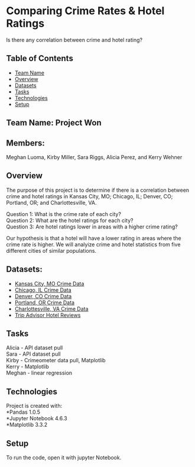# Comparing Crime Rates & Hotel Ratings

Is there any correlation between crime and hotel rating?  

## Table of Contents 
* [Team Name](#Team_Info)   
* [Overview](#overview) 
* [Datasets](#Datasets) 
* [Tasks](#tasks)
* [Technologies](#technologies) 
* [Setup](#setup)  

## Team Name: Project Won
## Members:
Meghan Luoma, Kirby Miller, Sara Riggs, Alicia Perez, and Kerry Wehner  

## Overview 
The purpose of this project is to determine if there is a correlation between crime and hotel ratings in Kansas City, MO; Chicago, IL; Denver, CO; Portland, OR; and Charlottesville, VA. 

Question 1: What is the crime rate of each city?<br>
Question 2: What are the hotel ratings for each city?   
Question 3: Are hotel ratings lower in areas with a higher crime rating? 

Our hypothesis is that a hotel will have a lower rating in areas where the crime rate is higher. We will analyize crime and hotel statistics from five different cities of similar populations. 

## Datasets: 
* [Kansas City, MO Crime Data](https://data.kcmo.org/Crime/KCPD-Crime-Data-2019/pxaa-ahcm/data)
* [Chicago, IL Crime Data](https://data.cityofchicago.org/Public-Safety/Crimes-Map/dfnk-7re6)
* [Denver, CO Crime Data](https://www.denvergov.org/opendata/dataset/city-and-county-of-denver-crime)
* [Portland, OR Crime Data](https://www.portlandoregon.gov/police/article/627228)
* [Charlottesville, VA Crime Data](https://opendata.charlottesville.org/datasets/d1877e350fad45d192d233d2b2600156_6/data)
* [Trip Advisor Hotel Reviews](https://www.kaggle.com/andrewmvd/trip-advisor-hotel-reviews)


## Tasks
Alicia - API dataset pull<br>
Sara - API dataset pull<br>
Kirby - Crimeometer data pull, Matplotlib<br>
Kerry - Matplotlib<br>
Meghan - linear regression<br>


## Technologies
Project is created with:  
*Pandas 1.0.5  
*Jupyter Notebook 4.6.3  
*Matplotlib 3.3.2  

## Setup
To run the code, open it with jupyter Notebook.

